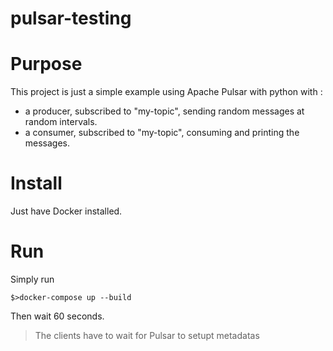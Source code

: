 # pulsar-testing
# Purpose

This project is just a simple example using Apache Pulsar with python with :
- a producer, subscribed to "my-topic", sending random messages at random intervals.
- a consumer, subscribed to "my-topic", consuming and printing the messages.

# Install

Just have Docker installed.

# Run

Simply run 

    $>docker-compose up --build

Then wait 60 seconds.
> The clients have to wait for Pulsar to setupt metadatas
